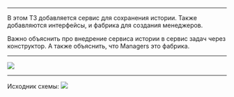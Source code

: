 ***
В этом ТЗ добавляется сервис для сохранения истории. Также добавляются интерфейсы, и фабрика для создания менеджеров.

Важно объяснить про внедрение сервиса истории в сервис задач через конструктор. А также объяснить, что Managers это фабрика.

***

![](sprint-4-2.png)

***
Исходник схемы: ![](sprint-4.drawio)


